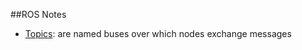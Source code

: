 ##ROS Notes

- [Topics](https://github.com/mperez13/ROS-Tutorials/blob/master/ros_notes/topics.md): are named buses over which nodes exchange messages
